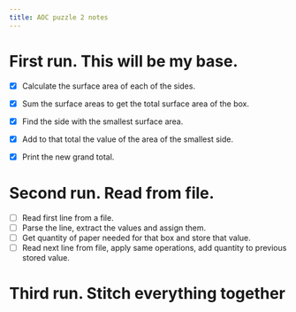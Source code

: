```yaml
---
title: AOC puzzle 2 notes
---
```


# First run. This will be my base.

- [x] Calculate the surface area of each of the sides.
- [x] Sum the surface areas to get the total surface area of the box.
- [x] Find the side with the smallest surface area.
- [x] Add to that total the value of the area of the smallest side.
- [x] Print the new grand total.


# Second run. Read from file.

- [ ] Read first line from a file.
- [ ] Parse the line, extract the values and assign them.
- [ ] Get quantity of paper needed for that box and store that value.
- [ ] Read next line from file, apply same operations, add quantity to previous stored value.

# Third run. Stitch everything together
